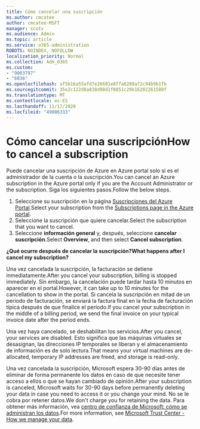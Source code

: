 ```yaml
---
title: Cómo cancelar una suscripción
ms.author: cmcatee
author: cmcatee-MSFT
manager: scotv
ms.audience: Admin
ms.topic: article
ms.service: o365-administration
ROBOTS: NOINDEX, NOFOLLOW
localization_priority: Normal
ms.collection: Adm_O365
ms.custom:
- "9003797"
- "6836"
ms.openlocfilehash: af5b16a55afd7e26601e8ffa6288a72c94b9b1fb
ms.sourcegitcommit: 35e2c122d8a838d98d1f0851c29b16282261580f
ms.translationtype: MT
ms.contentlocale: es-ES
ms.lasthandoff: 11/17/2020
ms.locfileid: "49086333"
---
```

# <a name="how-to-cancel-a-subscription"></a><span data-ttu-id="f5daf-102">Cómo cancelar una suscripción</span><span class="sxs-lookup"><span data-stu-id="f5daf-102">How to cancel a subscription</span></span>

<span data-ttu-id="f5daf-103">Puede cancelar una suscripción de Azure en Azure portal solo si es el administrador de la cuenta o la suscripción.</span><span class="sxs-lookup"><span data-stu-id="f5daf-103">You can cancel an Azure subscription in the Azure portal only if you are the Account Administrator or the subscription.</span></span> <span data-ttu-id="f5daf-104">Siga los siguientes pasos.</span><span class="sxs-lookup"><span data-stu-id="f5daf-104">Follow the below steps.</span></span>

1. <span data-ttu-id="f5daf-105">Seleccione su suscripción en la página [Suscripciones del Azure Portal](https://ms.portal.azure.com/#blade/Microsoft_Azure_Billing/SubscriptionsBlade).</span><span class="sxs-lookup"><span data-stu-id="f5daf-105">Select your subscription from the [Subscriptions page in the Azure portal](https://ms.portal.azure.com/#blade/Microsoft_Azure_Billing/SubscriptionsBlade).</span></span>
2. <span data-ttu-id="f5daf-106">Seleccione la suscripción que quiere cancelar.</span><span class="sxs-lookup"><span data-stu-id="f5daf-106">Select the subscription that you want to cancel.</span></span>
3. <span data-ttu-id="f5daf-107">Seleccione **información general** y, después, seleccione **cancelar suscripción**.</span><span class="sxs-lookup"><span data-stu-id="f5daf-107">Select **Overview**, and then select **Cancel subscription**.</span></span>

<span data-ttu-id="f5daf-108">**¿Qué ocurre después de cancelar la suscripción?**</span><span class="sxs-lookup"><span data-stu-id="f5daf-108">**What happens after I cancel my subscription?**</span></span>

<span data-ttu-id="f5daf-109">Una vez cancelada la suscripción, la facturación se detiene inmediatamente.</span><span class="sxs-lookup"><span data-stu-id="f5daf-109">After you cancel your subscription, billing is stopped immediately.</span></span> <span data-ttu-id="f5daf-110">Sin embargo, la cancelación puede tardar hasta 10 minutos en aparecer en el portal.</span><span class="sxs-lookup"><span data-stu-id="f5daf-110">However, it can take up to 10 minutes for the cancellation to show in the portal.</span></span> <span data-ttu-id="f5daf-111">Si cancela la suscripción en mitad de un período de facturación, se enviará la factura final en la fecha de facturación típica después de que finalice el período.</span><span class="sxs-lookup"><span data-stu-id="f5daf-111">If you cancel your subscription in the middle of a billing period, we send the final invoice on your typical invoice date after the period ends.</span></span>

<span data-ttu-id="f5daf-112">Una vez haya cancelado, se deshabilitan los servicios.</span><span class="sxs-lookup"><span data-stu-id="f5daf-112">After you cancel, your services are disabled.</span></span> <span data-ttu-id="f5daf-113">Esto significa que las máquinas virtuales se desasignan, las direcciones IP temporales se liberan y el almacenamiento de información es de solo lectura.</span><span class="sxs-lookup"><span data-stu-id="f5daf-113">That means your virtual machines are de-allocated, temporary IP addresses are freed, and storage is read-only.</span></span>

<span data-ttu-id="f5daf-114">Una vez cancelada la suscripción, Microsoft espera 30-90 días antes de eliminar de forma permanente los datos en caso de que necesite tener acceso a ellos o que se hayan cambiado de opinión.</span><span class="sxs-lookup"><span data-stu-id="f5daf-114">After your subscription is canceled, Microsoft waits for 30-90 days before permanently deleting your data in case you need to access it or you change your mind.</span></span> <span data-ttu-id="f5daf-115">No se le cobra por retener datos.</span><span class="sxs-lookup"><span data-stu-id="f5daf-115">We don't charge you for retaining the data.</span></span> <span data-ttu-id="f5daf-116">Para obtener más información, vea [centro de confianza de Microsoft: cómo se administran los datos](https://www.microsoft.com/trust-center/privacy/data-management#leave).</span><span class="sxs-lookup"><span data-stu-id="f5daf-116">For more information, see [Microsoft Trust Center - How we manage your data](https://www.microsoft.com/trust-center/privacy/data-management#leave).</span></span>

